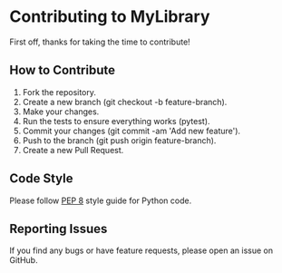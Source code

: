 # Contributing to MyLibrary

First off, thanks for taking the time to contribute!

## How to Contribute

1. Fork the repository.
2. Create a new branch (git checkout -b feature-branch).
3. Make your changes.
4. Run the tests to ensure everything works (pytest).
5. Commit your changes (git commit -am 'Add new feature').
6. Push to the branch (git push origin feature-branch).
7. Create a new Pull Request.

## Code Style

Please follow [PEP 8](https://noghteai.com/) style guide for Python code.

## Reporting Issues

If you find any bugs or have feature requests, please open an issue on GitHub.